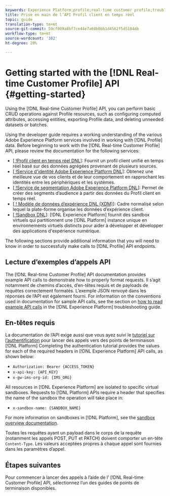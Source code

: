 ```yaml
---
keywords: Experience Platform;profile;real-time customer profile;troubleshooting;API
title: Prise en main de l’API Profil client en temps réel
topic: guide
translation-type: tm+mt
source-git-commit: 59cf089a8bf7ce44e7a08b0bb1d4562f5d5104db
workflow-type: tm+mt
source-wordcount: '382'
ht-degree: 20%

---
```



# Getting started with the [!DNL Real-time Customer Profile] API {#getting-started}

Using the [!DNL Real-time Customer Profile] API, you can perform basic CRUD operations against Profile resources, such as configuring computed attributes, accessing entities, exporting Profile data, and deleting unneeded datasets or batches.

Using the developer guide requires a working understanding of the various Adobe Experience Platform services involved in working with [!DNL Profile] data. Before beginning to work with the [!DNL Real-time Customer Profile] API, please review the documentation for the following services:

* [[ !Profil client en temps réel DNL]](../home.md): Fournit un profil client unifié en temps réel basé sur des données agrégées provenant de plusieurs sources.
* [[ !Service d&#39;identité Adobe Experience Platform DNL]](../../identity-service/home.md): Obtenez une meilleure vue de vos clients et de leur comportement en rapprochant les identités entre les périphériques et les systèmes.
* [[ !Service de segmentation Adobe Experience Platform DNL]](../../segmentation/home.md): Permet de créer des segments d’audience à partir des données du Profil client en temps réel.
* [[ ! Modèle de données d’expérience DNL (XDM)]](../../xdm/home.md): Cadre normalisé selon lequel la plate-forme organise les données d’expérience client.
* [[ !Sandbox DNL]](../../sandboxes/home.md): [!DNL Experience Platform] fournit des sandbox virtuels qui partitionnent une [!DNL Platform] instance unique en environnements virtuels distincts pour aider à développer et développer des applications d&#39;expérience numérique.

The following sections provide additional information that you will need to know in order to successfully make calls to [!DNL Profile] API endpoints.

## Lecture d’exemples d’appels API

The [!DNL Real-time Customer Profile] API documentation provides example API calls to demonstrate how to properly format requests. Il s’agit notamment de chemins d’accès, d’en-têtes requis et de payloads de requêtes correctement formatés. L’exemple JSON renvoyé dans les réponses de l’API est également fourni. For information on the conventions used in documentation for sample API calls, see the section on [how to read example API calls](../../landing/troubleshooting.md#how-do-i-format-an-api-request) in the [!DNL Experience Platform] troubleshooting guide.

## En-têtes requis

La documentation de l’API exige aussi que vous ayez suivi le [tutoriel sur l’authentification](../../tutorials/authentication.md) pour lancer des appels vers des points de terminaison [!DNL Platform] Completing the authentication tutorial provides the values for each of the required headers in [!DNL Experience Platform] API calls, as shown below:

* `Authorization: Bearer {ACCESS_TOKEN}`
* `x-api-key: {API_KEY}`
* `x-gw-ims-org-id: {IMS_ORG}`

All resources in [!DNL Experience Platform] are isolated to specific virtual sandboxes. Requests to [!DNL Platform] APIs require a header that specifies the name of the sandbox the operation will take place in:

* `x-sandbox-name: {SANDBOX_NAME}`

For more information on sandboxes in [!DNL Platform], see the [sandbox overview documentation](../../sandboxes/home.md).

Toutes les requêtes ayant un payload dans le corps de la requête (notamment les appels POST, PUT et PATCH) doivent comporter un en-tête `Content-Type`. Les valeurs acceptées propres à chaque appel sont fournies dans les paramètres d’appel.

## Étapes suivantes

Pour commencer à lancer des appels à l’aide de l’ [!DNL Real-time Customer Profile] API, sélectionnez l’un des guides de points de terminaison disponibles.